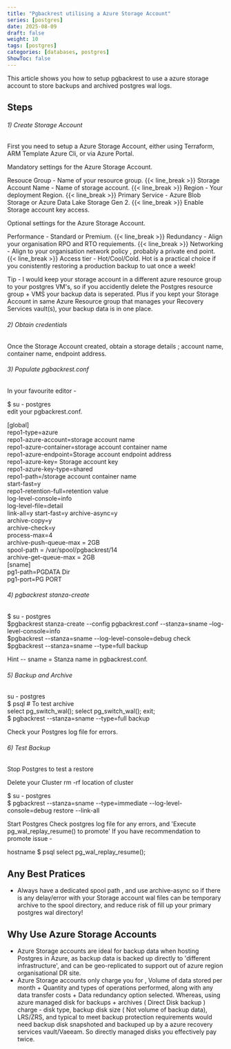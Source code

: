 ```yaml
---
title: "Pgbackrest utilising a Azure Storage Account"
series: [postgres]
date: 2025-08-09
draft: false
weight: 10
tags: [postgres]
categories: [databases, postgres]
ShowToc: false
---
```


This article shows you how to setup pgbackrest to use a azure storage account to store backups 
and archived postgres wal logs.

Steps
-----

###### 1) Create Storage Account

First you need to setup a Azure Storage Account, either using Terraform, ARM Template Azure Cli, or via Azure Portal.

Mandatory settings for the Azure Storage Account.

Resouce Group - Name of your resource group.
{{< line_break >}}
Storage Account Name - Name of storage account. 
{{< line_break >}}
Region -  Your deployment Region. 
{{< line_break >}}
Primary Service -  Azure Blob Storage or Azure Data Lake Storage Gen 2.
{{< line_break >}}
Enable Storage account key access.

Optional settings for the Azure Storage Account.

Performance - Standard or Premium. 
{{< line_break >}}
Redundancy - Align your organisation RPO and RTO requiements.
{{< line_break >}}
Networking - Align to your organisation network policy , probably a private end point.
{{< line_break >}}
Access tier -  Hot/Cool/Cold.  Hot is a practical choice if you conistently restoring a production backup to uat once a week!

Tip -  I would keep your storage account in a different azure resource group to your postgres VM's,
so if you accidently delete the Postgres resource group + VMS your backup data is seperated. Plus if you kept
your Storage Account in same Azure Resource group that manages your Recovery Services vault(s),  your backup data is in one place.
 

###### 2) Obtain credentials

Once the Storage Account created, obtain a storage details ; account name, container name, endpoint address.

###### 3) Populate pgbackrest.conf

In your favourite editor - 

$ su - postgres  
edit your pgbackrest.conf.


[global]  
repo1-type=azure  
repo1-azure-account=storage account name  
repo1-azure-container=storage account container name  
repo1-azure-endpoint=Storage account endpoint address  
repo1-azure-key= Storage account key  
repo1-azure-key-type=shared  
repo1-path=/storage account container name  
start-fast=y  
repo1-retention-full=retention value  
log-level-console=info  
log-level-file=detail  
link-all=y
start-fast=y
archive-async=y  
archive-copy=y  
archive-check=y  
process-max=4  
archive-push-queue-max = 2GB  
spool-path             = /var/spool/pgbackrest/14  
archive-get-queue-max  = 2GB  
[sname]  
pg1-path=PGDATA Dir  
pg1-port=PG PORT  



###### 4) pgbackrest stanza-create

$ su - postgres  
$pgbackrest stanza-create --config pgbackrest.conf --stanza=sname –log-level-console=info  
$pgbackrest --stanza=sname --log-level-console=debug check  
$pgbackrest --stanza=sname --type=full backup  

Hint -- sname = Stanza name in pgbackrest.conf.

###### 5) Backup and Archive 

su - postgres  
$ psql 	# To test archive  
select pg_switch_wal(); select pg_switch_wal(); exit;  
$ pgbackrest --stanza=sname --type=full backup

Check your Postgres log file for errors.

###### 6) Test Backup
Stop Postgres to test a restore 

Delete your Cluster  rm -rf  location of cluster 

$ su - postgres  
$ pgbackrest --stanza=sname --type=immediate  --log-level-console=debug restore --link-all

Start Postgres
Check postgres log file for any errors, and 'Execute pg_wal_replay_resume() to promote' If you have
  recommendation to promote issue -  

hostname $ psql
  select pg_wal_replay_resume();


Any Best Pratices
---

* Always have a dedicated spool path , and use archive-async so  if there is any delay/error with your Storage account wal files can be temporary archive to the spool directory, and reduce risk of fill up your primary postgres wal directory!

Why Use Azure Storage Accounts
---

*  Azure Storage accounts are ideal for backup data when hosting Postgres in Azure, as backup data is backed up directly to 'different infrastructure', and can be geo-replicated to support out of azure region organisational DR site.
*  Azure Storage accounts only charge you for , Volume of data stored per month + Quantity and types of operations performed, along with any data transfer costs + Data redundancy option selected.  Whereas, using azure managed disk for backups + archives  ( Direct Disk backup ) charge - disk type, backup disk size ( Not volume of backup data), LRS/ZRS,  and typical to meet backup protection requirements would need backup disk snapshoted and backuped up by a azure recovery services vault/Vaeeam. So directly managed disks you effectively pay twice.
